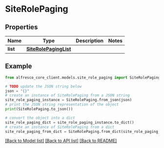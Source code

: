 # SiteRolePaging


## Properties

Name | Type | Description | Notes
------------ | ------------- | ------------- | -------------
**list** | [**SiteRolePagingList**](SiteRolePagingList.md) |  | 

## Example

```python
from alfresco_core_client.models.site_role_paging import SiteRolePaging

# TODO update the JSON string below
json = "{}"
# create an instance of SiteRolePaging from a JSON string
site_role_paging_instance = SiteRolePaging.from_json(json)
# print the JSON string representation of the object
print(SiteRolePaging.to_json())

# convert the object into a dict
site_role_paging_dict = site_role_paging_instance.to_dict()
# create an instance of SiteRolePaging from a dict
site_role_paging_from_dict = SiteRolePaging.from_dict(site_role_paging_dict)
```
[[Back to Model list]](../README.md#documentation-for-models) [[Back to API list]](../README.md#documentation-for-api-endpoints) [[Back to README]](../README.md)


